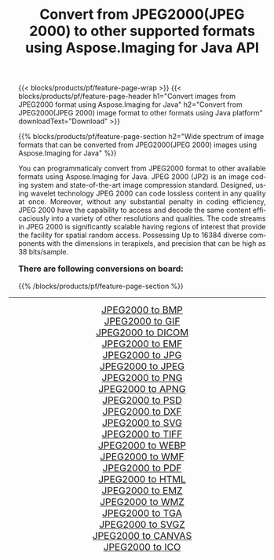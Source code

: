 ﻿---
title: Convert from JPEG2000(JPEG 2000) to other supported formats using Aspose.Imaging for Java API 
weight: 3920
url: /java/conversion/from/jpeg2000/ 
lang: en
langdirlevel: 2
locales: zh-hans,ja,it,ru,de,es,fr,nl,id,lt,pl,pt,vi,tr,ko,zh-hant,ar,hi,th,sv,cs,uk,he
description: Aspose.Imaging API can easily convert from JPEG2000(JPEG 2000) to other formats using Java platform
---

{{< blocks/products/pf/feature-page-wrap >}}
{{< blocks/products/pf/feature-page-header h1="Convert images from JPEG2000 format using Aspose.Imaging for Java" h2="Convert from JPEG2000(JPEG 2000) image format to other formats using Java platform" downloadText="Download" >}}


{{% blocks/products/pf/feature-page-section  h2="Wide spectrum of image formats that can be converted from JPEG2000(JPEG 2000) images using Aspose.Imaging for Java" %}}
<p align=justify>You can programmaticaly convert from JPEG2000 format to other available formats using 
Aspose.Imaging for Java. JPEG 2000 (JP2) is an image coding system and state-of-the-art image compression standard. Designed, using wavelet technology JPEG 2000 can code lossless content in any quality at once. Moreover, without any substantial penalty in coding efficiency, JPEG 2000 have the capability to access and decode the same content efficaciously into a variety of other resolutions and qualities. The code streams in JPEG 2000 is significantly scalable having regions of interest that provide the facility for spatial random access. Possessing Up to 16384 diverse components with the dimensions in terapixels, and precision that can be high as 38 bits/sample.</p>
<h3 style="margin-top:16px;">
There are following conversions on board:
</h3>
{{% /blocks/products/pf/feature-page-section %}}
<div class="container-fluid productfamilypage bg-gray">
    <div class="convertypes bg-gray agp-content section">
        <div class="container">
		<hr style="margin-left:-20px;"/>
		<div class="row other-converters" style="gap: 10px;font-size: 19px;text-align:center;">
		    <div class='col-md-3 other-converter remove-lp remove-rp'><a href="/imaging/java/conversion/jpeg2000-to-bmp/" style="padding:15px;">JPEG2000 to BMP</a></div><div class='col-md-3 other-converter remove-lp remove-rp'><a href="/imaging/java/conversion/jpeg2000-to-gif/" style="padding:15px;">JPEG2000 to GIF</a></div><div class='col-md-3 other-converter remove-lp remove-rp'><a href="/imaging/java/conversion/jpeg2000-to-dicom/" style="padding:15px;">JPEG2000 to DICOM</a></div><div class='col-md-3 other-converter remove-lp remove-rp'><a href="/imaging/java/conversion/jpeg2000-to-emf/" style="padding:15px;">JPEG2000 to EMF</a></div><div class='col-md-3 other-converter remove-lp remove-rp'><a href="/imaging/java/conversion/jpeg2000-to-jpg/" style="padding:15px;">JPEG2000 to JPG</a></div><div class='col-md-3 other-converter remove-lp remove-rp'><a href="/imaging/java/conversion/jpeg2000-to-jpeg/" style="padding:15px;">JPEG2000 to JPEG</a></div><div class='col-md-3 other-converter remove-lp remove-rp'><a href="/imaging/java/conversion/jpeg2000-to-png/" style="padding:15px;">JPEG2000 to PNG</a></div><div class='col-md-3 other-converter remove-lp remove-rp'><a href="/imaging/java/conversion/jpeg2000-to-apng/" style="padding:15px;">JPEG2000 to APNG</a></div><div class='col-md-3 other-converter remove-lp remove-rp'><a href="/imaging/java/conversion/jpeg2000-to-psd/" style="padding:15px;">JPEG2000 to PSD</a></div><div class='col-md-3 other-converter remove-lp remove-rp'><a href="/imaging/java/conversion/jpeg2000-to-dxf/" style="padding:15px;">JPEG2000 to DXF</a></div><div class='col-md-3 other-converter remove-lp remove-rp'><a href="/imaging/java/conversion/jpeg2000-to-svg/" style="padding:15px;">JPEG2000 to SVG</a></div><div class='col-md-3 other-converter remove-lp remove-rp'><a href="/imaging/java/conversion/jpeg2000-to-tiff/" style="padding:15px;">JPEG2000 to TIFF</a></div><div class='col-md-3 other-converter remove-lp remove-rp'><a href="/imaging/java/conversion/jpeg2000-to-webp/" style="padding:15px;">JPEG2000 to WEBP</a></div><div class='col-md-3 other-converter remove-lp remove-rp'><a href="/imaging/java/conversion/jpeg2000-to-wmf/" style="padding:15px;">JPEG2000 to WMF</a></div><div class='col-md-3 other-converter remove-lp remove-rp'><a href="/imaging/java/conversion/jpeg2000-to-pdf/" style="padding:15px;">JPEG2000 to PDF</a></div><div class='col-md-3 other-converter remove-lp remove-rp'><a href="/imaging/java/conversion/jpeg2000-to-html/" style="padding:15px;">JPEG2000 to HTML</a></div><div class='col-md-3 other-converter remove-lp remove-rp'><a href="/imaging/java/conversion/jpeg2000-to-emz/" style="padding:15px;">JPEG2000 to EMZ</a></div><div class='col-md-3 other-converter remove-lp remove-rp'><a href="/imaging/java/conversion/jpeg2000-to-wmz/" style="padding:15px;">JPEG2000 to WMZ</a></div><div class='col-md-3 other-converter remove-lp remove-rp'><a href="/imaging/java/conversion/jpeg2000-to-tga/" style="padding:15px;">JPEG2000 to TGA</a></div><div class='col-md-3 other-converter remove-lp remove-rp'><a href="/imaging/java/conversion/jpeg2000-to-svgz/" style="padding:15px;">JPEG2000 to SVGZ</a></div><div class='col-md-3 other-converter remove-lp remove-rp'><a href="/imaging/java/conversion/jpeg2000-to-canvas/" style="padding:15px;">JPEG2000 to CANVAS</a></div><div class='col-md-3 other-converter remove-lp remove-rp'><a href="/imaging/java/conversion/jpeg2000-to-ico/" style="padding:15px;">JPEG2000 to ICO</a></div>
                </div>
        </div>
    </div>
</div>
<br/>

